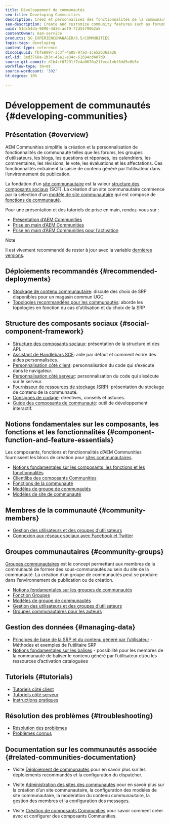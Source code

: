 ```yaml
---
title: Développement de communautés
seo-title: Developing Communities
description: Créez et personnalisez des fonctionnalités de la communauté telles que des forums, des groupes d’utilisateurs, etc.
seo-description: Create and customize community features such as forums, user groups, and more
uuid: 51dc54da-9090-4d36-adf9-72d5479062a5
contentOwner: msm-service
products: SG_EXPERIENCEMANAGER/6.5/COMMUNITIES
topic-tags: developing
content-type: reference
discoiquuid: fbfe8097-3c3f-4a05-97ad-1ce526362a26
exl-id: 3ed3768a-1b3c-45a1-a34c-61694cd407d9
source-git-commit: d1b4cf87291f7e4a0670a21feca1ebf8dd5e0b5e
workflow-type: tm+mt
source-wordcount: '392'
ht-degree: 10%

---
```


# Développement de communautés  {#developing-communities}

## Présentation {#overview}

AEM Communities simplifie la création et la personnalisation de fonctionnalités de communauté telles que les forums, les groupes d’utilisateurs, les blogs, les questions et réponses, les calendriers, les commentaires, les révisions, le vote, les évaluations et les affectations. Ces fonctionnalités entraînent la saisie de contenu généré par l’utilisateur dans l’environnement de publication.

La fondation d’un [site communautaire](overview.md#communitiessites) est la valeur [structure des composants sociaux](scf.md) (SCF). La création d&#39;un site communautaire commence par la sélection d&#39;un [modèle de site communautaire](sites-console.md) qui est composé de [fonctions de communauté](functions.md).

Pour une présentation et des tutoriels de prise en main, rendez-vous sur :

* [Présentation d’AEM Communities](overview.md)
* [Prise en main d’AEM Communities](getting-started.md)
* [Prise en main d’AEM Communities pour l’activation](getting-started-enablement.md)

>[!NOTE]
> 
>Il est vivement recommandé de rester à jour avec la variable [dernières versions](deploy-communities.md#latest-releases).

## Déploiements recommandés {#recommended-deployments}

* [Stockage de contenu communautaire](working-with-srp.md): discute des choix de SRP disponibles pour un magasin commun UGC
* [Topologies recommandées pour les communautés](topologies.md): aborde les topologies en fonction du cas d’utilisation et du choix de la SRP

## Structure des composants sociaux {#social-component-framework}

* [Structure des composants sociaux](scf.md): présentation de la structure et des API.
* [Assistant de Handlebars SCF](handlebars-helpers.md): aide par défaut et comment écrire des aides personnalisées.
* [Personnalisation côté client](client-customize.md): personnalisation du code qui s’exécute dans le navigateur.
* [Personnalisation côté serveur](server-customize.md): personnalisation du code qui s’exécute sur le serveur.
* [Fournisseur de ressources de stockage (SRP)](srp.md): présentation du stockage de contenu de la communauté.
* [Consignes de codage](code-guide.md): directives, conseils et astuces.
* [Guide des composants de communauté](components-guide.md): outil de développement interactif.

## Notions fondamentales sur les composants, les fonctions et les fonctionnalités {#component-function-and-feature-essentials}

Les composants, fonctions et fonctionnalités d’AEM Communities fournissent les blocs de création pour [sites communautaires](sites-console.md).

* [Notions fondamentales sur les composants, les fonctions et les fonctionnalités](essentials.md)
* [Clientlibs des composants Communities](clientlibs.md)
* [Fonctions de la communauté](functions.md)
* [Modèles de groupe de communautés](tools-groups.md)
* [Modèles de site de communauté](sites.md)

## Membres de la communauté {#community-members}

* [Gestion des utilisateurs et des groupes d’utilisateurs](users.md)
* [Connexion aux réseaux sociaux avec Facebook et Twitter](social-login.md)

## Groupes communautaires {#community-groups}

[Groupes communautaires](overview.md#communitygroups) est le concept permettant aux membres de la communauté de former des sous-communautés au sein du site de la communauté. La création d’un groupe de communautés peut se produire dans l’environnement de publication ou de création.

* [Notions fondamentales sur les groupes de communautés](essentials-groups.md)
* [Fonction Groupes](functions.md#groups-function)
* [Modèles de groupe de communautés](tools-groups.md)
* [Gestion des utilisateurs et des groupes d’utilisateurs](users.md)
* [Groupes communautaires pour les auteurs](creating-groups.md)

## Gestion des données {#managing-data}

* [Principes de base de la SRP et du contenu généré par l’utilisateur](srp-and-ugc.md) - Méthodes et exemples de l’utilitaire SRP
* [Notions fondamentales sur les balises](tag.md) - possibilité pour les membres de la communauté de baliser le contenu généré par l’utilisateur et/ou les ressources d’activation cataloguées

## Tutoriels {#tutorials}

* [Tutoriels côté client](tutorials.md#client-side-customization)
* [Tutoriels côté serveur](tutorials.md#server-side-customization)
* [Instructions pratiques](tutorials.md#how-to-instructions)

## Résolution des problèmes {#troubleshooting}

* [Résolution des problèmes](troubleshooting.md)
* [Problèmes connus](/help/release-notes/release-notes.md)

## Documentation sur les communautés associée {#related-communities-documentation}

* Visite [Déploiement de communautés](deploy-communities.md) pour en savoir plus sur les déploiements recommandés et la configuration du dispatcher.

* Visite [Administration des sites des communautés](administer-landing.md) pour en savoir plus sur la création d’un site communautaire, la configuration des modèles de site communautaire, la modération du contenu communautaire, la gestion des membres et la configuration des messages.

* Visite [Création de composants Communities](author-communities.md) pour savoir comment créer avec et configurer des composants Communities.
